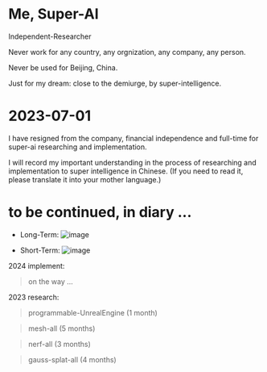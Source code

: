 # Me, Super-AI
  Independent-Researcher
  
  Never work for any country, any orgnization, any company, any person.
  
  Never be used for Beijing, China.
  
  Just for my dream: close to the demiurge, by super-intelligence.

  
# 2023-07-01

  I have resigned from the company, financial independence and full-time for super-ai researching and implementation.
  
  I will record my important understanding in the process of researching and implementation to super intelligence in Chinese.
  (If you need to read it, please translate it into your mother language.)



# to be continued, in diary ...

* Long-Term: 
![image](https://github.com/yuedajiong/super-ai/assets/52232153/0a5fd110-0b52-483e-9ba9-66eaa2d26980)

* Short-Term: 
![image](https://github.com/yuedajiong/super-ai/assets/52232153/b2dc8fde-4b60-4443-a291-fef2ed3eb0ef)

2024 implement:

  > on the way ...
  
2023 research: 

  > programmable-UnrealEngine  (1 month)
  
  > mesh-all (5 months)
  
  > nerf-all (3 months)
  
  > gauss-splat-all (4 months)
  
      
